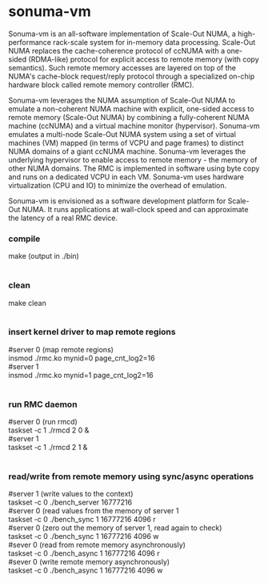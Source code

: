 # sonuma-vm
Sonuma-vm is an all-software implementation of Scale-Out NUMA, a high-performance rack-scale system for in-memory data processing. Scale-Out NUMA replaces the cache-coherence protocol of ccNUMA with a one-sided (RDMA-like) protocol for explicit access to remote memory (with copy semantics). Such remote memory accesses are layered on top of the NUMA's cache-block request/reply protocol through a specialized on-chip hardware block called remote memory controller (RMC).

Sonuma-vm leverages the NUMA assumption of Scale-Out NUMA to emulate a non-coherent NUMA machine with explicit, one-sided access to remote memory (Scale-Out NUMA) by combining a fully-coherent NUMA machine (ccNUMA) and a virtual machine monitor (hypervisor). Sonuma-vm emulates a multi-node Scale-Out NUMA system using a set of virtual machines (VM) mapped (in terms of VCPU and page frames) to distinct NUMA domains of a giant ccNUMA machine. Sonuma-vm leverages the underlying hypervisor to enable access to remote memory - the memory of other NUMA domains. The RMC is implemented in software using byte copy and runs on a dedicated VCPU in each VM. Sonuma-vm uses hardware virtualization (CPU and IO) to minimize the overhead of emulation.

Sonuma-vm is envisioned as a software development platform for Scale-Out NUMA. It runs applications at wall-clock speed and can approximate the latency of a real RMC device. 


### compile<br/>
make (output in ./bin)<br/> 
<br />
### clean<br />
make clean<br/>
<br />
### insert kernel driver to map remote regions<br />
#server 0 (map remote regions)<br />
insmod ./rmc.ko mynid=0 page_cnt_log2=16<br />
#server 1<br />
insmod ./rmc.ko mynid=1 page_cnt_log2=16<br />
<br />

### run RMC daemon
#server 0 (run rmcd)<br />
taskset -c 1 ./rmcd 2 0 &<br />
#server 1<br />
taskset -c 1 ./rmcd 2 1 &<br />
<br />

### read/write from remote memory using sync/async operations
#server 1 (write values to the context)<br />
taskset -c 0 ./bench_server 16777216<br />
#server 0 (read values from the memory of server 1<br />
taskset -c 0 ./bench_sync 1 16777216 4096 r<br />
#server 0 (zero out the memory of server 1, read again to check)<br />
taskset -c 0 ./bench_sync 1 16777216 4096 w<br />
#sever 0 (read from remote memory asynchronously)<br />
taskset -c 0 ./bench_async 1 16777216 4096 r<br />
#sever 0 (write remote memory asynchronously)<br />
taskset -c 0 ./bench_async 1 16777216 4096 w<br />
<br />